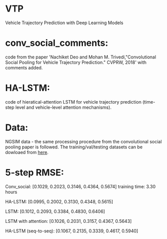 # VTP
Vehicle Trajectory Prediction with Deep Learning Models

# conv_social_comments: 
code from the paper 'Nachiket Deo and Mohan M. Trivedi,"Convolutional Social Pooling for Vehicle Trajectory Prediction." CVPRW, 2018' with comments added.

# HA-LSTM:
code of hieratical-attention LSTM for vehicle trajectory prediction (time-step level and vehicle-level attention mechanisms).

# Data:
NGSIM data - the same processing procedure from the convolutional social pooling paper is followed. The training/val/testing datasets can be dowloaed from [here](https://drive.google.com/open?id=1dFMpX8HeCradMaCh4h0bD60h8k3M65Fw).

# 5-step RMSE:

Conv_social: [0.1029, 0.2023, 0.3146, 0.4364, 0.5674] training time: 3.30 hours

HA-LSTM: [0.0995, 0.2002, 0.3130, 0.4348, 0.5615]

LSTM: [0.1012, 0.2093, 0.3384, 0.4830, 0.6406]

LSTM with attention: [0.1026, 0.2031, 0.3157, 0.4367, 0.5643]

HA-LSTM (seq-to-seq): [0.1067, 0.2135, 0.3339, 0.4617, 0.5940]


